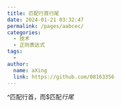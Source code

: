 ```yaml
---
title: 匹配行首行尾
date: 2024-01-21 03:32:47
permalink: /pages/aabcec/
categories:
  - 技术
  - 正则表达式
tags:
  - 
author: 
  name: aXing
  link: https://github.com/08163356
---
```

^匹配行首，而$匹配*行尾*